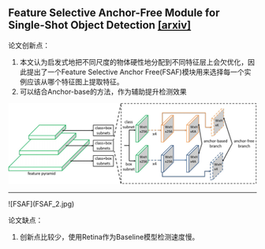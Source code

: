 ## Feature Selective Anchor-Free Module for Single-Shot Object Detection [\[arxiv\]](https://arxiv.org/pdf/1903.00621.pdf)
论文创新点：

1. 本文认为启发式地把不同尺度的物体硬性地分配到不同特征层上会欠优化，因此提出了一个Feature Selective Anchor Free(FSAF)模块用来选择每一个实例应该从哪个特征图上提取特征。
2. 可以结合Anchor-base的方法，作为辅助提升检测效果

![FSAF](FSAF_1.jpg)
<hr />
![FSAF](FSAF_2.jpg)

论文缺点：

1. 创新点比较少，使用Retina作为Baseline模型检测速度慢。
